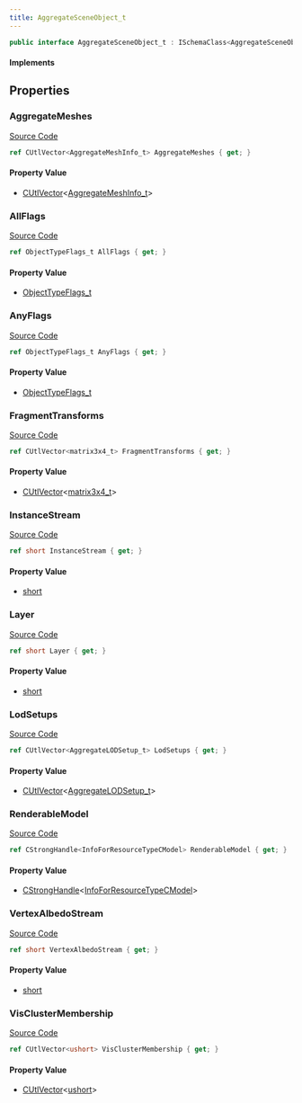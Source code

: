 ```yaml
---
title: AggregateSceneObject_t
---
```


```csharp
public interface AggregateSceneObject_t : ISchemaClass<AggregateSceneObject_t>, ISchemaField, ISchemaClass, INativeHandle
```

#### Implements

## Properties

### AggregateMeshes

[Source Code](https://github.com/swiftly-solution/swiftlys2/blob/main/managed/src/SwiftlyS2.Generated/Schemas/Interfaces/AggregateSceneObject_t.cs#L27)

```csharp
ref CUtlVector<AggregateMeshInfo_t> AggregateMeshes { get; }
```

#### Property Value

- [CUtlVector](/docs/api/-1)<[AggregateMeshInfo_t](/docs/api/shared/schemadefinitions/aggregatemeshinfo_t)>

### AllFlags

[Source Code](https://github.com/swiftly-solution/swiftlys2/blob/main/managed/src/SwiftlyS2.Generated/Schemas/Interfaces/AggregateSceneObject_t.cs#L17)

```csharp
ref ObjectTypeFlags_t AllFlags { get; }
```

#### Property Value

- [ObjectTypeFlags_t](/docs/api/shared/schemadefinitions/objecttypeflags_t)

### AnyFlags

[Source Code](https://github.com/swiftly-solution/swiftlys2/blob/main/managed/src/SwiftlyS2.Generated/Schemas/Interfaces/AggregateSceneObject_t.cs#L19)

```csharp
ref ObjectTypeFlags_t AnyFlags { get; }
```

#### Property Value

- [ObjectTypeFlags_t](/docs/api/shared/schemadefinitions/objecttypeflags_t)

### FragmentTransforms

[Source Code](https://github.com/swiftly-solution/swiftlys2/blob/main/managed/src/SwiftlyS2.Generated/Schemas/Interfaces/AggregateSceneObject_t.cs#L33)

```csharp
ref CUtlVector<matrix3x4_t> FragmentTransforms { get; }
```

#### Property Value

- [CUtlVector](/docs/api/-1)<[matrix3x4_t](/docs/api/shared/natives/matrix3x4_t)>

### InstanceStream

[Source Code](https://github.com/swiftly-solution/swiftlys2/blob/main/managed/src/SwiftlyS2.Generated/Schemas/Interfaces/AggregateSceneObject_t.cs#L23)

```csharp
ref short InstanceStream { get; }
```

#### Property Value

- [short](https://learn.microsoft.com/dotnet/api/system.int16)

### Layer

[Source Code](https://github.com/swiftly-solution/swiftlys2/blob/main/managed/src/SwiftlyS2.Generated/Schemas/Interfaces/AggregateSceneObject_t.cs#L21)

```csharp
ref short Layer { get; }
```

#### Property Value

- [short](https://learn.microsoft.com/dotnet/api/system.int16)

### LodSetups

[Source Code](https://github.com/swiftly-solution/swiftlys2/blob/main/managed/src/SwiftlyS2.Generated/Schemas/Interfaces/AggregateSceneObject_t.cs#L29)

```csharp
ref CUtlVector<AggregateLODSetup_t> LodSetups { get; }
```

#### Property Value

- [CUtlVector](/docs/api/-1)<[AggregateLODSetup_t](/docs/api/shared/schemadefinitions/aggregatelodsetup_t)>

### RenderableModel

[Source Code](https://github.com/swiftly-solution/swiftlys2/blob/main/managed/src/SwiftlyS2.Generated/Schemas/Interfaces/AggregateSceneObject_t.cs#L35)

```csharp
ref CStrongHandle<InfoForResourceTypeCModel> RenderableModel { get; }
```

#### Property Value

- [CStrongHandle](/docs/api/shared/natives/cstronghandle-1)<[InfoForResourceTypeCModel](/docs/api/shared/schemadefinitions/infoforresourcetypecmodel)>

### VertexAlbedoStream

[Source Code](https://github.com/swiftly-solution/swiftlys2/blob/main/managed/src/SwiftlyS2.Generated/Schemas/Interfaces/AggregateSceneObject_t.cs#L25)

```csharp
ref short VertexAlbedoStream { get; }
```

#### Property Value

- [short](https://learn.microsoft.com/dotnet/api/system.int16)

### VisClusterMembership

[Source Code](https://github.com/swiftly-solution/swiftlys2/blob/main/managed/src/SwiftlyS2.Generated/Schemas/Interfaces/AggregateSceneObject_t.cs#L31)

```csharp
ref CUtlVector<ushort> VisClusterMembership { get; }
```

#### Property Value

- [CUtlVector](/docs/api/-1)<[ushort](https://learn.microsoft.com/dotnet/api/system.uint16)>


